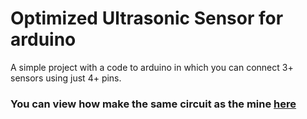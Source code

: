 # Optimized Ultrasonic Sensor for arduino

A simple project with a code to arduino in which you can connect 3+ sensors using just 4+ pins.

### You can view how make the same circuit as the mine [here](https://www.tinkercad.com/things/j05xzDXFFLg)

